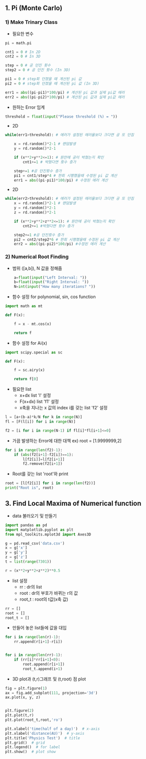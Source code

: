 ## 1.   Pi (Monte Carlo)

### 1) Make Trinary Class
* 필요한 변수
``` python
pi = math.pi

cnt1 = 0 # In 2D
cnt2 = 0 # In 3D

step = 0 # 공 던진 횟수
step2 = 0 # 공 던진 횟수 (In 3D)

pi1 = 0 # step회 던졌을 때 계산된 pi 값
pi2 = 0 # step회 던졌을 때 계산된 pi 값 (In 3D)

err1 = abs((pi-pi1)*100/pi) # 계산된 pi 값과 실제 pi값 에러
err2 = abs((pi-pi2)*100/pi) # 계산된 pi 값과 실제 pi값 에러
```
* 원하는 Error 임계
``` python
threshold = float(input("Please threshold (%) = ")) 
```
* 2D
``` python
while(err1>threshold): # 에러가 설정된 에러율보다 크다면 공 또 던짐

    x = rd.random()*2-1 # 랜덤발생
    y = rd.random()*2-1

    if (x**2+y**2<=1): # 원안에 공이 박혔는지 확인
        cnt1+=1 # 박혔다면 횟수 증가

    step+=1 #공 던진횟수 증가
    pi1 = cnt1/step*4 # 한회 시행했을때 수정된 pi 값 계산
    err1 = abs((pi-pi1)*100/pi) # 수정된 에러 계산
```
* 2D
``` python
while(err2>threshold): # 에러가 설정된 에러율보다 크다면 공 또 던짐
    x = rd.random()*2-1 # 랜덤발생
    y = rd.random()*2-1
    z = rd.random()*2-1 

    if (x**2+y**2+z**2<=1): # 원안에 공이 박혔는지 확인
        cnt2+=1 #박혔다면 횟수 증가

    step2+=1 #공 던진횟수 증가
    pi2 = cnt2/step2*6 # 한회 시행했을때 수정된 pi 값 계산
    err2 = abs((pi-pi2)*100/pi) #수정된 에러 계산
```

### 2) Numerical Root Finding
* 범위 ([a,b]), N 값을 정해줌

``` python
    a=float(input("Left Interval: "))
    b=float(input("Right Interval: "))
    N=int(input("How many iterations? "))
```

* 함수 설정 for polynomial, sin, cos function
```python
import math as mt

def F(x):

    f = x - mt.cos(x)

    return f
```
* 함수 설정 for Ai(x)
```python
import scipy.special as sc

def F(x):

    f = sc.airy(x)

    return f[0]
```
* 필요한 list
    * x+dx list 'l' 설정
    * F(x+dx) list 'f1' 설정
    * x축을 지나는 x 값의 index i를 갖는 list 'f2' 설정
```python
l = [a+(b-a)*k/N for k in range(N)]
fl = [F(l[i]) for i in range(N)]

f2 = [i for i in range(N-1) if fl[i]*fl[i+1]<=0]
```
* 가끔 발생하는 Error에 대한 대책
ex) root = [1.9999999,2]
```python
for i in range(len(f2)-1):
    if (abs(f2[i+1]-f2[i])==1):
        l[f2[i]]=l[f2[i+1]]
        f2.remove(f2[i+1])
```
* Root를 갖는 list 'root'와 print
```python
root = [l[f2[i]] for i in range(len(f2))]
print("Root is", root)
```


## 3. Find Local Maxima of Numerical function

* data 불러오기 및 만들기
```python
import pandas as pd
import matplotlib.pyplot as plt
from mpl_toolkits.mplot3d import Axes3D

g = pd.read_csv('data.csv')
x = g['x']
y = g['y']
z = g['z']
t = list(range(7301))

r = (x**2+y**2+z**2)**0.5
```
* list 설정
    * rr : dr의 list
    * root : dr의 부호가 바뀌는 r의 값
    * root_t : root의 t값(x축 값)
```python
rr = []
root = []
root_t = []
```
* 만들어 놓은 list들에 값을 대입
``` python
for i in range(len(r)-1):
    rr.append(r[i+1]-r[i])


for i in range(len(rr)-1):  
    if (rr[i]*rr[i+1]<0):
        root.append(r[i+1])
        root_t.append(i+1)
```
* 3D plot과 (t,r)그래프 및 (t,root) 점 plot

``` python
fig = plt.figure(1)  
ax = fig.add_subplot(111, projection='3d')  
ax.plot(x, y, z)     


plt.figure(2)
plt.plot(t,r)
plt.plot(root_t,root,'ro')

plt.xlabel('time(half of a day)')  # x-axis
plt.xlabel('distance(AU)')  # y-axis
plt.title('Physics Test')  # title
plt.grid()  # grid
plt.legend()  # for label
plt.show()  # plot show
```
